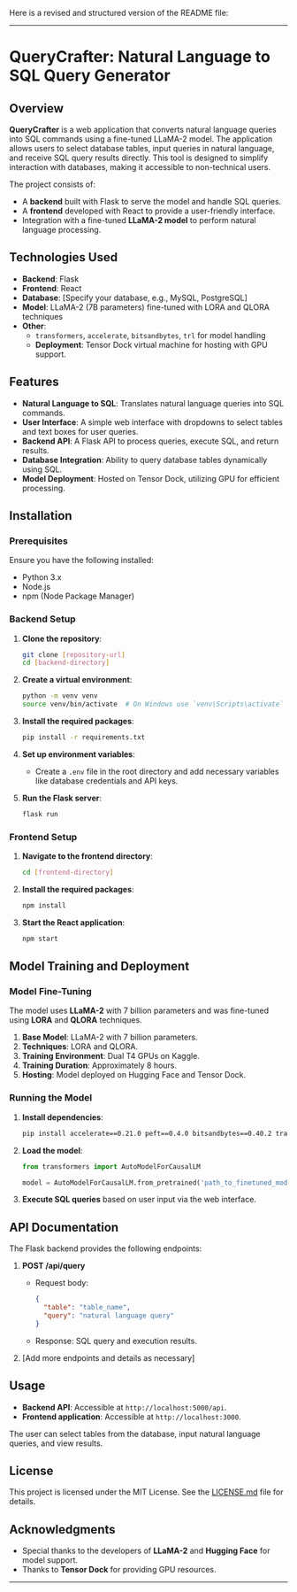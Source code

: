 Here is a revised and structured version of the README file:

---

# QueryCrafter: Natural Language to SQL Query Generator

## Overview

**QueryCrafter** is a web application that converts natural language queries into SQL commands using a fine-tuned LLaMA-2 model. The application allows users to select database tables, input queries in natural language, and receive SQL query results directly. This tool is designed to simplify interaction with databases, making it accessible to non-technical users.

The project consists of:
- A **backend** built with Flask to serve the model and handle SQL queries.
- A **frontend** developed with React to provide a user-friendly interface.
- Integration with a fine-tuned **LLaMA-2 model** to perform natural language processing.

## Technologies Used

- **Backend**: Flask
- **Frontend**: React
- **Database**: [Specify your database, e.g., MySQL, PostgreSQL]
- **Model**: LLaMA-2 (7B parameters) fine-tuned with LORA and QLORA techniques
- **Other**: 
  - `transformers`, `accelerate`, `bitsandbytes`, `trl` for model handling
  - **Deployment**: Tensor Dock virtual machine for hosting with GPU support.

## Features

- **Natural Language to SQL**: Translates natural language queries into SQL commands.
- **User Interface**: A simple web interface with dropdowns to select tables and text boxes for user queries.
- **Backend API**: A Flask API to process queries, execute SQL, and return results.
- **Database Integration**: Ability to query database tables dynamically using SQL.
- **Model Deployment**: Hosted on Tensor Dock, utilizing GPU for efficient processing.

## Installation

### Prerequisites

Ensure you have the following installed:
- Python 3.x
- Node.js
- npm (Node Package Manager)

### Backend Setup

1. **Clone the repository**:
   ```bash
   git clone [repository-url]
   cd [backend-directory]
   ```

2. **Create a virtual environment**:
   ```bash
   python -m venv venv
   source venv/bin/activate  # On Windows use `venv\Scripts\activate`
   ```

3. **Install the required packages**:
   ```bash
   pip install -r requirements.txt
   ```

4. **Set up environment variables**:
   - Create a `.env` file in the root directory and add necessary variables like database credentials and API keys.

5. **Run the Flask server**:
   ```bash
   flask run
   ```

### Frontend Setup

1. **Navigate to the frontend directory**:
   ```bash
   cd [frontend-directory]
   ```

2. **Install the required packages**:
   ```bash
   npm install
   ```

3. **Start the React application**:
   ```bash
   npm start
   ```

## Model Training and Deployment

### Model Fine-Tuning

The model uses **LLaMA-2** with 7 billion parameters and was fine-tuned using **LORA** and **QLORA** techniques.

1. **Base Model**: LLaMA-2 with 7 billion parameters.
2. **Techniques**: LORA and QLORA.
3. **Training Environment**: Dual T4 GPUs on Kaggle.
4. **Training Duration**: Approximately 8 hours.
5. **Hosting**: Model deployed on Hugging Face and Tensor Dock.

### Running the Model

1. **Install dependencies**:
   ```bash
   pip install accelerate==0.21.0 peft==0.4.0 bitsandbytes==0.40.2 transformers==4.31.0 trl==0.4.7 scipy numpy
   ```

2. **Load the model**:
   ```python
   from transformers import AutoModelForCausalLM

   model = AutoModelForCausalLM.from_pretrained('path_to_finetuned_model')
   ```

3. **Execute SQL queries** based on user input via the web interface.

## API Documentation

The Flask backend provides the following endpoints:

1. **POST /api/query**  
   - Request body:  
     ```json
     {
       "table": "table_name",
       "query": "natural language query"
     }
     ```
   - Response: SQL query and execution results.
   
2. [Add more endpoints and details as necessary]

## Usage

- **Backend API**: Accessible at `http://localhost:5000/api`.
- **Frontend application**: Accessible at `http://localhost:3000`.

The user can select tables from the database, input natural language queries, and view results.

## License

This project is licensed under the MIT License. See the [LICENSE.md](LICENSE.md) file for details.

## Acknowledgments

- Special thanks to the developers of **LLaMA-2** and **Hugging Face** for model support.
- Thanks to **Tensor Dock** for providing GPU resources.

--- 
